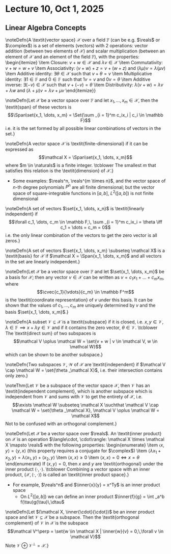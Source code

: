 # Lecture 10, Oct 1, 2025

## Linear Algebra Concepts

\noteDefn{A \textit{vector space} $\mathcal X$ over a field $\mathbb F$ (can be e.g. $\reals$ or $\complex$) is a set of elements (vectors) with 2 operations: vector addition (between two elements of $\mathcal X$) and scalar multiplication (between an element of $\mathcal X$ and an element of the field $\mathbb F$), with the properties:
\begin{itemize}
	\item Closure: $v + w \in \mathcal X$ and $\lambda v \in \mathcal X$
	\item Commutativity: $v + w = w + v$
	\item Associativity: $(v + w) + z = v + (w + z)$ and $(\lambda\mu)v = \lambda(\mu v)$
	\item Additive identity: $\exists \theta \in \mathcal X$ such that $v + \theta = v$
	\item Multiplicative identity: $\exists 1 \in \mathbb F$ and $0 \in \mathbb F$ such that $1v = v$ and $0v = \theta$
	\item Additive inverse: $\exists (-v) \in \mathcal X$ such that $v + (-v) = \theta$
	\item Distributivity: $\lambda(v + w) = \lambda v + \lambda w$ and $(\lambda + \mu)v = \lambda v + \mu v$
\end{itemize}}

\noteDefn{Let $\mathcal X$ be a vector space over $\mathbb F$ and let $x_1, \dots, x_m \in \mathcal X$, then the \textit{span} of these vectors is $$\Span\set{x_1, \dots, x_m} = \Set{\sum _{i = 1}^m c_ix_i | c_i \in \mathbb F}$$ i.e. it is the set formed by all possible linear combinations of vectors in the set.}

\noteDefn{A vector space $\mathcal X$ is \textit{finite-dimensional} if it can be expressed as $$\mathcal X = \Span\set{x_1, \dots, x_m}$$ where $m \in \naturals$ is a finite integer. \tcblower The smallest $m$ that satisfies this relation is the \textit{dimension} of $\mathcal X$.}

* Some examples: $\reals^n, \reals^{m \times n}$, and the vector space of $n$-th degree polynomials $P^n$ are all finite dimensional; but the vector space of square-integrable functions in $[a, b]$, $L^2([a, b])$ is not finite dimensional

\noteDefn{A set of vectors $\set{x_1, \dots, x_n}$ is \textit{linearly independent} if $$\forall c_1, \dots, c_m \in \mathbb F,\, \sum _{i = 1}^m c_ix_i = \theta \iff c_1 = \dots = c_m = 0$$ i.e. the only linear combination of the vectors to get the zero vector is all zeros.}

\noteDefn{A set of vectors $\set{x_1, \dots, x_m} \subseteq \mathcal X$ is a \textit{basis} for $\mathcal X$ if $\mathcal X = \Span{x_1, \dots, x_m}$ and all vectors in the set are linearly independent.}

\noteDefn{Let $\mathcal X$ be a vector space over $\mathbb F$ and let $\set{x_1, \dots, x_m}$ be a basis for $\mathcal X$; then any vector $v \in \mathcal X$ can be written as $v = c_1x_1 + \dots + c_mx_m$, where $$\cvec{c_1}{\vdots}{c_m} \in \mathbb F^m$$ is the \textit{coordinate representation} of $v$ under this basis.
It can be shown that the values of $c_1, \dots, c_m$ are uniquely determined by $v$ and the basis $\set{x_1, \dots, x_m}$.}

\noteDefn{A subset $\mathcal V \subseteq \mathcal X$ is a \textit{subspace} if it is closed, i.e. $x, y \in \mathcal V, \lambda \in \mathbb F \implies x + \lambda y \in \mathcal V$ and if it contains the zero vector, $\theta \in \mathcal V$.
\tcblower
The \textit{direct sum} of two subspaces is $$\mathcal V \oplus \mathcal W = \set{v + w | v \in \mathcal V, w \in \mathcal W}$$ which can be shown to be another subspace.}

\noteDefn{Two subspaces $\mathcal V, \mathcal W$ of $\mathcal X$ are \textit{independent} if $\mathcal V \cap \mathcal W = \set{\theta _\mathcal X}$, i.e. their intersection contains only zero.}

\noteThm{Let $\mathcal V$ be a subspace of the vector space $\mathcal X$, then $\mathcal V$ has an \textit{independent complement}, which is another subspace which is independent from $\mathcal V$ and sums with $\mathcal V$ to get the entirety of $\mathcal X$, i.e. $$\exists \mathcal W \subseteq \mathcal X \suchthat \mathcal V \cap \mathcal W = \set{\theta _\mathcal X}, \mathcal V \oplus \mathcal W = \mathcal X$$ Not to be confused with an orthogonal complement.}

\noteDefn{Let $\mathcal X$ be a vector space over $\reals$. An \textit{inner product} on $\mathcal X$ is an operation $\langle\cdot, \cdot\rangle: \mathcal X \times \mathcal X \mapsto \reals$ with the following properties:
\begin{enumerate}
	\item $\langle x, y \rangle = \langle y, x \rangle$ (this property requires a conjugate for $\complex$)
	\item $\langle \lambda x_1 + x_2, y \rangle = \lambda\langle x_1, y \rangle + \langle x_2, y \rangle$
	\item $\langle x, x \rangle \geq 0$
	\item $\langle x, x \rangle = 0 \iff x = \theta$
\end{enumerate}
If $\langle x, y \rangle = 0$, then $x$ and $y$ are \textit{orthogonal} under the inner product $\langle \cdot, \cdot \rangle$.
\tcblower
Combining a vector space with an inner product, $(\mathcal X, \langle \cdot, \cdot \rangle)$ is called an \textit{inner product space}.}

* For example, $\reals^n$ and $\inner{x}{y} = x^Ty$ is an inner product space
	* On $L^2([a, b])$ we can define an inner product $\inner{f}{g} = \int _a^b f(\tau)g(\tau)\,\dtau$

\noteDefn{Let $(\mathcal X, \inner{\cdot}{\cdot})$ be an inner product space and let $\mathcal V \subseteq \mathcal X$ be a subspace. Then the \textit{orthogonal complement} of $\mathcal V$ in $\mathcal X$ is the subspace $$\mathcal V^\perp = \set{w \in \mathcal X | \inner{w}{v} = 0,\,\forall v \in \mathcal V}$$ Note $\mathcal V \oplus \mathcal V^\perp = \mathcal X$.}

